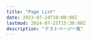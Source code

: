 ```yaml
---
title: "Page List"
date: 2023-07-24T10:00:00Z
lastmod: 2024-07-25T15:30:00Z
description: "テストページ一覧"
---
```


